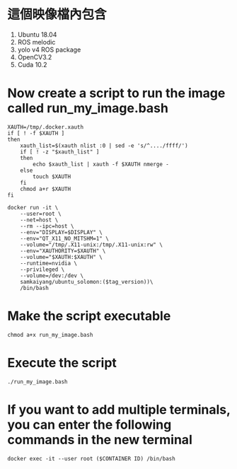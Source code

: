 # 這個映像檔內包含
1. Ubuntu 18.04
2. ROS melodic
3. yolo v4 ROS package
4. OpenCV3.2
5. Cuda 10.2


# Now create a script to run the image called run_my_image.bash

```
XAUTH=/tmp/.docker.xauth
if [ ! -f $XAUTH ]
then
    xauth_list=$(xauth nlist :0 | sed -e 's/^..../ffff/')
    if [ ! -z "$xauth_list" ]
    then
        echo $xauth_list | xauth -f $XAUTH nmerge -
    else
        touch $XAUTH
    fi
    chmod a+r $XAUTH
fi

docker run -it \
    --user=root \
    --net=host \
    --rm --ipc=host \
    --env="DISPLAY=$DISPLAY" \
    --env="QT_X11_NO_MITSHM=1" \
    --volume="/tmp/.X11-unix:/tmp/.X11-unix:rw" \
    --env="XAUTHORITY=$XAUTH" \
    --volume="$XAUTH:$XAUTH" \
    --runtime=nvidia \
    --privileged \
    --volume=/dev:/dev \
    samkaiyang/ubuntu_solomon:($tag_version))\
    /bin/bash
```
# Make the script executable
```
chmod a+x run_my_image.bash
```
# Execute the script
```
./run_my_image.bash
```
# If you want to add multiple terminals, you can enter the following commands in the new terminal
```
docker exec -it --user root ($CONTAINER ID) /bin/bash
```